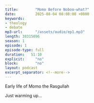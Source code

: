 ```yaml
---
title:        "Momo Before Noboo-what?"
date:         2025-08-04 08:08:08 +0800
keywords:
- theology
- debate
mp3-url:      "/assets/audio/ep1.mp3"
length: 38315096
season: 1
episode: 1
episode-type: full
duration:   51:10
explicit:     "no"
block:        "no" 
layout: podcast
excerpt_separator: <!--more-->
---
```

Early life of Momo the Rasgullah
<!--more-->

Just warming up...
